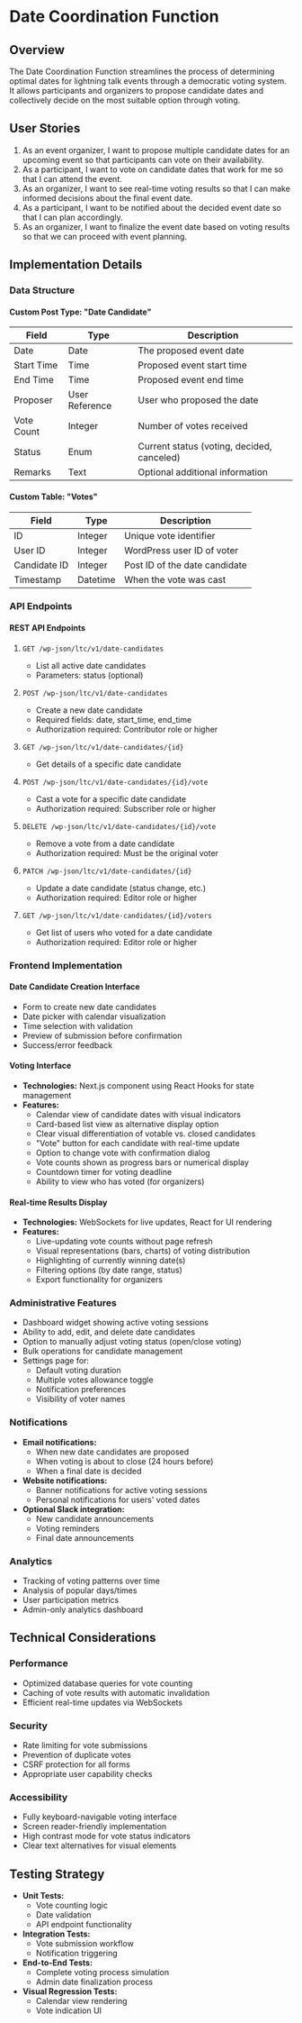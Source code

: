 # Date Coordination Function

## Overview

The Date Coordination Function streamlines the process of determining optimal dates for lightning talk events through a democratic voting system. It allows participants and organizers to propose candidate dates and collectively decide on the most suitable option through voting.

## User Stories

1. As an event organizer, I want to propose multiple candidate dates for an upcoming event so that participants can vote on their availability.
2. As a participant, I want to vote on candidate dates that work for me so that I can attend the event.
3. As an organizer, I want to see real-time voting results so that I can make informed decisions about the final event date.
4. As a participant, I want to be notified about the decided event date so that I can plan accordingly.
5. As an organizer, I want to finalize the event date based on voting results so that we can proceed with event planning.

## Implementation Details

### Data Structure

#### Custom Post Type: "Date Candidate"

| Field | Type | Description |
|-------|------|-------------|
| Date | Date | The proposed event date |
| Start Time | Time | Proposed event start time |
| End Time | Time | Proposed event end time |
| Proposer | User Reference | User who proposed the date |
| Vote Count | Integer | Number of votes received |
| Status | Enum | Current status (voting, decided, canceled) |
| Remarks | Text | Optional additional information |

#### Custom Table: "Votes"

| Field | Type | Description |
|-------|------|-------------|
| ID | Integer | Unique vote identifier |
| User ID | Integer | WordPress user ID of voter |
| Candidate ID | Integer | Post ID of the date candidate |
| Timestamp | Datetime | When the vote was cast |

### API Endpoints

#### REST API Endpoints

1. `GET /wp-json/ltc/v1/date-candidates`
   * List all active date candidates
   * Parameters: status (optional)

2. `POST /wp-json/ltc/v1/date-candidates`
   * Create a new date candidate
   * Required fields: date, start_time, end_time
   * Authorization required: Contributor role or higher

3. `GET /wp-json/ltc/v1/date-candidates/{id}`
   * Get details of a specific date candidate

4. `POST /wp-json/ltc/v1/date-candidates/{id}/vote`
   * Cast a vote for a specific date candidate
   * Authorization required: Subscriber role or higher

5. `DELETE /wp-json/ltc/v1/date-candidates/{id}/vote`
   * Remove a vote from a date candidate
   * Authorization required: Must be the original voter

6. `PATCH /wp-json/ltc/v1/date-candidates/{id}`
   * Update a date candidate (status change, etc.)
   * Authorization required: Editor role or higher

7. `GET /wp-json/ltc/v1/date-candidates/{id}/voters`
   * Get list of users who voted for a date candidate
   * Authorization required: Editor role or higher

### Frontend Implementation

#### Date Candidate Creation Interface

* Form to create new date candidates
* Date picker with calendar visualization
* Time selection with validation
* Preview of submission before confirmation
* Success/error feedback

#### Voting Interface

* **Technologies:** Next.js component using React Hooks for state management
* **Features:**
  * Calendar view of candidate dates with visual indicators
  * Card-based list view as alternative display option
  * Clear visual differentiation of votable vs. closed candidates
  * "Vote" button for each candidate with real-time update
  * Option to change vote with confirmation dialog
  * Vote counts shown as progress bars or numerical display
  * Countdown timer for voting deadline
  * Ability to view who has voted (for organizers)

#### Real-time Results Display

* **Technologies:** WebSockets for live updates, React for UI rendering
* **Features:**
  * Live-updating vote counts without page refresh
  * Visual representations (bars, charts) of voting distribution
  * Highlighting of currently winning date(s)
  * Filtering options (by date range, status)
  * Export functionality for organizers

### Administrative Features

* Dashboard widget showing active voting sessions
* Ability to add, edit, and delete date candidates
* Option to manually adjust voting status (open/close voting)
* Bulk operations for candidate management
* Settings page for:
  * Default voting duration
  * Multiple votes allowance toggle
  * Notification preferences
  * Visibility of voter names

### Notifications

* **Email notifications:**
  * When new date candidates are proposed
  * When voting is about to close (24 hours before)
  * When a final date is decided
* **Website notifications:**
  * Banner notifications for active voting sessions
  * Personal notifications for users' voted dates
* **Optional Slack integration:**
  * New candidate announcements
  * Voting reminders
  * Final date announcements

### Analytics

* Tracking of voting patterns over time
* Analysis of popular days/times
* User participation metrics
* Admin-only analytics dashboard

## Technical Considerations

### Performance

* Optimized database queries for vote counting
* Caching of vote results with automatic invalidation
* Efficient real-time updates via WebSockets

### Security

* Rate limiting for vote submissions
* Prevention of duplicate votes
* CSRF protection for all forms
* Appropriate user capability checks

### Accessibility

* Fully keyboard-navigable voting interface
* Screen reader-friendly implementation
* High contrast mode for vote status indicators
* Clear text alternatives for visual elements

## Testing Strategy

* **Unit Tests:**
  * Vote counting logic
  * Date validation
  * API endpoint functionality
* **Integration Tests:**
  * Vote submission workflow
  * Notification triggering
* **End-to-End Tests:**
  * Complete voting process simulation
  * Admin date finalization process
* **Visual Regression Tests:**
  * Calendar view rendering
  * Vote indication UI